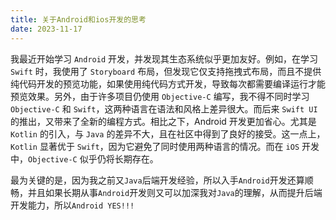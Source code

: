 ```yaml
---
title: 关于Android和ios开发的思考
date: 2023-11-17
---
```


我最近开始学习 `Android` 开发，并发现其生态系统似乎更加友好。例如，在学习 `Swift` 时，我使用了 `Storyboard` 布局，但发现它仅支持拖拽式布局，而且不提供纯代码开发的预览功能，如果使用纯代码方式开发，导致每次都需要编译运行才能预览效果。另外，由于许多项目仍使用 `Objective-C` 编写，我不得不同时学习 `Objective-C` 和 `Swift`，这两种语言在语法和风格上差异很大。而后来 `Swift UI` 的推出，又带来了全新的编程方式。相比之下，Android 开发更加省心。尤其是 `Kotlin` 的引入，与 `Java` 的差异不大，且在社区中得到了良好的接受。这一点上，`Kotlin` 显著优于 `Swift`，因为它避免了同时使用两种语言的情况。而在 `iOS` 开发中，`Objective-C` 似乎仍将长期存在。

最为关键的是，因为我之前又`Java`后端开发经验，所以入手`Android`开发还算顺畅，并且如果长期从事`Android`开发则又可以加深我对`Java`的理解，从而提升后端开发能力，所以`Android YES!!!`

